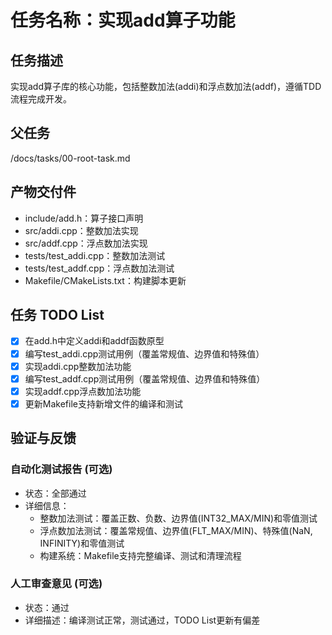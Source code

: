# 任务名称：实现add算子功能

## 任务描述
实现add算子库的核心功能，包括整数加法(addi)和浮点数加法(addf)，遵循TDD流程完成开发。

## 父任务
/docs/tasks/00-root-task.md

## 产物交付件
- include/add.h：算子接口声明
- src/addi.cpp：整数加法实现
- src/addf.cpp：浮点数加法实现  
- tests/test_addi.cpp：整数加法测试
- tests/test_addf.cpp：浮点数加法测试
- Makefile/CMakeLists.txt：构建脚本更新

## 任务 TODO List
- [x] 在add.h中定义addi和addf函数原型
- [x] 编写test_addi.cpp测试用例（覆盖常规值、边界值和特殊值）
- [x] 实现addi.cpp整数加法功能
- [x] 编写test_addf.cpp测试用例（覆盖常规值、边界值和特殊值）
- [x] 实现addf.cpp浮点数加法功能
- [x] 更新Makefile支持新增文件的编译和测试

## 验证与反馈
### 自动化测试报告 (可选)
- 状态：全部通过
- 详细信息：
    - 整数加法测试：覆盖正数、负数、边界值(INT32_MAX/MIN)和零值测试
    - 浮点数加法测试：覆盖常规值、边界值(FLT_MAX/MIN)、特殊值(NaN, INFINITY)和零值测试
    - 构建系统：Makefile支持完整编译、测试和清理流程

### 人工审查意见 (可选)
- 状态：通过
- 详细描述：编译测试正常，测试通过，TODO List更新有偏差
